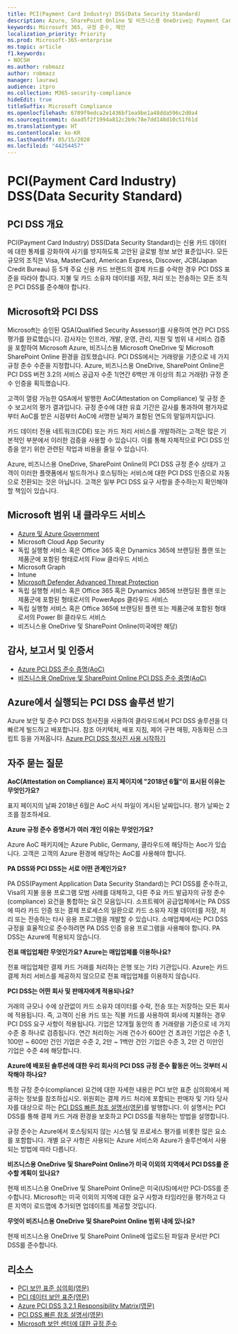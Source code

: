 ```yaml
---
title: PCI(Payment Card Industry) DSS(Data Security Standard)
description: Azure, SharePoint Online 및 비즈니스용 OneDrive는 Payment Card Industry Data Security 표준 수준 1 버전 3.2를 준수합니다.
keywords: Microsoft 365, 규정 준수, 제안
localization_priority: Priority
ms.prod: Microsoft-365-enterprise
ms.topic: article
f1.keywords:
- NOCSH
ms.author: robmazz
author: robmazz
manager: laurawi
audience: itpro
ms.collection: M365-security-compliance
hideEdit: true
titleSuffix: Microsoft Compliance
ms.openlocfilehash: 6709f9edca2e1436bf1ea9be1a48dda596c2d0a4
ms.sourcegitcommit: daad5f2f1994a812c2b9c78e7dd148d10c51f61d
ms.translationtype: HT
ms.contentlocale: ko-KR
ms.lasthandoff: 05/15/2020
ms.locfileid: "44254457"
---
```

# <a name="payment-card-industry-pci-data-security-standard-dss"></a>PCI(Payment Card Industry) DSS(Data Security Standard)

## <a name="pci-dss-overview"></a>PCI DSS 개요

PCI(Payment Card Industry) DSS(Data Security Standard)는 신용 카드 데이터에 대한 통제를 강화하여 사기를 방지하도록 고안된 글로벌 정보 보안 표준입니다. 모든 규모의 조직은 Visa, MasterCard, American Express, Discover, JCB(Japan Credit Bureau) 등 5개 주요 신용 카드 브랜드의 결제 카드를 수락한 경우 PCI DSS 표준을 따라야 합니다. 지불 및 카드 소유자 데이터를 저장, 처리 또는 전송하는 모든 조직은 PCI DSS를 준수해야 합니다.

## <a name="microsoft-and-pci-dss"></a>Microsoft와 PCI DSS

Microsoft는 승인된 QSA(Qualified Security Assessor)를 사용하여 연간 PCI DSS 평가를 완료했습니다. 감사자는 인프라, 개발, 운영, 관리, 지원 및 범위 내 서비스 검증을 포함하여 Microsoft Azure, 비즈니스용 Microsoft OneDrive 및 Microsoft SharePoint Online 환경을 검토했습니다. PCI DSS에서는 거래량을 기준으로 네 가지 규정 준수 수준을 지정합니다. Azure, 비즈니스용 OneDrive, SharePoint Online은 PCI DSS 버전 3.2의 서비스 공급자 수준 1(연간 6백만 개 이상의 최고 거래량) 규정 준수 인증을 획득했습니다.

고객이 열람 가능한 QSA에서 발행한 AoC(Attestation on Compliance) 및 규정 준수 보고서의 평가 결과입니다. 규정 준수에 대한 유효 기간은 감사를 통과하여 평가자로부터 AoC를 받은 시점부터 AoC에 서명한 날짜가 포함된 연도의 말일까지입니다. 

카드 데이터 전용 네트워크(CDE) 또는 카드 처리 서비스를 개발하려는 고객은 많은 기본적인 부분에서 이러한 검증을 사용할 수 있습니다. 이를 통해 자체적으로 PCI DSS 인증을 얻기 위한 관련된 작업과 비용을 줄일 수 있습니다.

Azure, 비즈니스용 OneDrive, SharePoint Online의 PCI DSS 규정 준수 상태가 고객이 이러한 플랫폼에서 빌드하거나 호스팅하는 서비스에 대한 PCI DSS 인증으로 자동으로 전환되는 것은 아닙니다. 고객은 일부 PCI DSS 요구 사항을 준수하는지 확인해야 할 책임이 있습니다.

## <a name="microsoft-in-scope-cloud-services"></a>Microsoft 범위 내 클라우드 서비스

- [Azure 및 Azure Government](https://aka.ms/AzureCompliance)
- Microsoft Cloud App Security
- 독립 실행형 서비스 혹은 Office 365 혹은 Dynamics 365에 브랜딩된 플랜 또는 제품군에 포함된 형태로서의 Flow 클라우드 서비스
- Microsoft Graph
- Intune
- [Microsoft Defender Advanced Threat Protection](https://docs.microsoft.com/windows/security/threat-protection/microsoft-defender-atp/microsoft-defender-advanced-threat-protection)
- 독립 실행형 서비스 혹은 Office 365 혹은 Dynamics 365에 브랜딩된 플랜 또는 제품군에 포함된 형태로서의 PowerApps 클라우드 서비스
- 독립 실행형 서비스 혹은 Office 365에 브랜딩된 플랜 또는 제품군에 포함된 형태로서의 Power BI 클라우드 서비스
- 비즈니스용 OneDrive 및 SharePoint Online(미국에만 해당)

## <a name="audit-reports-and-certificates"></a>감사, 보고서 및 인증서

- [Azure PCI DSS 준수 증명(AoC)](https://aka.ms/azure-pci)
- [비즈니스용 OneDrive 및 SharePoint Online PCI DSS 준수 증명(AoC)](https://aka.ms/spo-pci)

## <a name="get-your-pci-dss-solution-running-on-azure"></a>Azure에서 실행되는 PCI DSS 솔루션 받기

Azure 보안 및 준수 PCI DSS 청사진을 사용하여 클라우드에서 PCI DSS 솔루션을 더 빠르게 빌드하고 배포합니다. 참조 아키텍처, 배포 지침, 제어 구현 매핑, 자동화된 스크립트 등을 가져옵니다. [Azure PCI DSS 청사진 사용 시작하기](https://aka.ms/pciblueprint)

## <a name="frequently-asked-questions"></a>자주 묻는 질문

**AoC(Attestation on Compliance) 표지 페이지에 "2018년 6월"이 표시된 이유는 무엇인가요?**

표지 페이지의 날짜 2018년 6월은 AoC 서식 파일이 게시된 날짜입니다. 평가 날짜는 2조를 참조하세요.

**Azure 규정 준수 증명서가 여러 개인 이유는 무엇인가요?**

Azure AoC 패키지에는 Azure Public, Germany, 클라우드에 해당하는 Aoc가 있습니다. 고객은 고객의 Azure 환경에 해당하는 AoC를 사용해야 합니다.  

**PA DSS와 PCI DSS는 서로 어떤 관계인가요?**

PA DSS(Payment Application Data Security Standard)는 PCI DSS를 준수하고, Visa의 지불 응용 프로그램 모범 사례를 대체하고, 다른 주요 카드 발급자의 규정 준수(compliance) 요건을 통합하는 요건 모음입니다. 소프트웨어 공급업체에서는 PA DSS에 따라 카드 인증 또는 결제 프로세스의 일환으로 카드 소유자 지불 데이터를 저장, 처리 또는 전송하는 타사 응용 프로그램을 개발할 수 있습니다. 소매업체에서는 PCI DSS 규정을 효율적으로 준수하려면 PA DSS 인증 응용 프로그램을 사용해야 합니다. PA DSS는 Azure에 적용되지 않습니다.

**전표 매입업체란 무엇인가요? Azure는 매입업체를 이용하나요?**

전표 매입업체란 결제 카드 거래를 처리하는 은행 또는 기타 기관입니다. Azure는 카드 결제 처리 서비스를 제공하지 않으므로 전표 매입업체를 이용하지 않습니다.

**PCI DSS는 어떤 회사 및 판매자에게 적용되나요?**

거래의 규모나 수에 상관없이 카드 소유자 데이터를 수락, 전송 또는 저장하는 모든 회사에 적용됩니다. 즉, 고객이 신용 카드 또는 직불 카드를 사용하여 회사에 지불하는 경우 PCI DSS 요구 사항이 적용됩니다. 기업은 12개월 동안의 총 거래량을 기준으로 네 가지 수준 중 하나로 검증됩니다. 연간 처리하는 거래 건수가 600만 건 초과인 기업은 수준 1, 100만 ~ 600만 건인 기업은 수준 2, 2만 ~ 1백만 건인 기업은 수준 3, 2만 건 미만인 기업은 수준 4에 해당합니다.

**Azure에 배포된 솔루션에 대한 우리 회사의 PCI DSS 규정 준수 활동은 어느 것부터 시작해야 하나요?**

특정 규정 준수(compliance) 요건에 대한 자세한 내용은 PCI 보안 표준 심의회에서 제공하는 정보를 참조하십시오. 위원회는 결제 카드 처리에 포함되는 판매자 및 기타 당사자를 대상으로 하는 [PCI DSS 빠른 참조 설명서(영문)](https://www.pcisecuritystandards.org/documents/PCISSC%20QRG%20August%202014%20-print.pdf)를 발행합니다. 이 설명서는 PCI DSS를 통해 결제 카드 거래 환경을 보호하고 PCI DSS를 적용하는 방법을 설명합니다.

규정 준수는 Azure에서 호스팅되지 않는 시스템 및 프로세스 평가를 비롯한 많은 요소를 포함합니다. 개별 요구 사항은 사용되는 Azure 서비스와 Azure가 솔루션에서 사용되는 방법에 따라 다릅니다.

**비즈니스용 OneDrive 및 SharePoint Online가 미국 이외의 지역에서 PCI DSS를 준수할 계획이 있나요?**

현재 비즈니스용 OneDrive 및 SharePoint Online은 미국(US)에서만 PCI-DSS를 준수합니다. Microsoft는 미국 이외의 지역에 대한 요구 사항과 타임라인을 평가하고 다른 지역이 로드맵에 추가되면 업데이트를 제공할 것입니다.

**무엇이 비즈니스용 OneDrive 및 SharePoint Online 범위 내에 있나요?**

현재 비즈니스용 OneDrive 및 SharePoint Online에 업로드된 파일과 문서만 PCI DSS를 준수합니다.

## <a name="resources"></a>리소스

- [PCI 보안 표준 심의회(영문)](https://www.pcisecuritystandards.org/)
- [PCI 데이터 보안 표준(영문)](https://www.pcisecuritystandards.org/documents/PCI_DSS_v3-1.pdf)
- [Azure PCI DSS 3.2.1 Responsibility Matrix(영문)](https://aka.ms/pciresponsibilitymatrix)
- [PCI DSS 빠른 참조 설명서(영문)](https://www.pcisecuritystandards.org/documents/PCISSC%20QRG%20August%202014%20-print.pdf)
- [Microsoft 보안 센터에 대한 규정 준수](https://www.microsoft.com/trust-center/compliance/compliance-overview)
